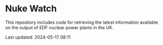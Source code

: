 # Nuke Watch

This repository includes code for retrieving the latest information available on the output of EDF nuclear power plants in the UK.

Last updated: 2024-05-17 08:11